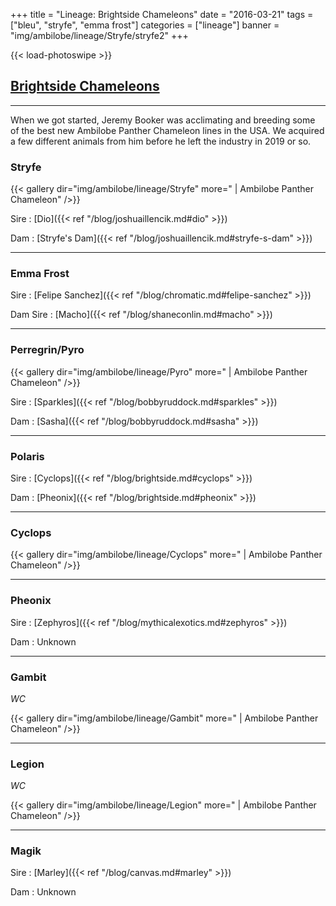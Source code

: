 +++
title = "Lineage: Brightside Chameleons"
date = "2016-03-21"
tags = ["bleu", "stryfe", "emma frost"]
categories = ["lineage"]
banner = "img/ambilobe/lineage/Stryfe/stryfe2"
+++

{{< load-photoswipe >}}

## [Brightside Chameleons](https://www.facebook.com/BrightsideChameleons/)
---
When we got started, Jeremy Booker was acclimating and breeding some of the best new Ambilobe Panther Chameleon lines in the USA. We acquired a few different animals from him before he left the industry in 2019 or so.

### Stryfe

{{< gallery dir="img/ambilobe/lineage/Stryfe" more=" | Ambilobe Panther Chameleon" />}}

Sire
: [Dio]({{< ref "/blog/joshuaillencik.md#dio" >}})

Dam
: [Stryfe's Dam]({{< ref "/blog/joshuaillencik.md#stryfe-s-dam" >}})

---

### Emma Frost

Sire
: [Felipe Sanchez]({{< ref "/blog/chromatic.md#felipe-sanchez" >}})

Dam Sire
: [Macho]({{< ref "/blog/shaneconlin.md#macho" >}})

---

### Perregrin/Pyro

{{< gallery dir="img/ambilobe/lineage/Pyro" more=" | Ambilobe Panther Chameleon" />}}

Sire
: [Sparkles]({{< ref "/blog/bobbyruddock.md#sparkles" >}})

Dam
: [Sasha]({{< ref "/blog/bobbyruddock.md#sasha" >}})

---

### Polaris

Sire
: [Cyclops]({{< ref "/blog/brightside.md#cyclops" >}})

Dam
: [Pheonix]({{< ref "/blog/brightside.md#pheonix" >}})

---

### Cyclops

{{< gallery dir="img/ambilobe/lineage/Cyclops" more=" | Ambilobe Panther Chameleon" />}}

---

### Pheonix

Sire
: [Zephyros]({{< ref "/blog/mythicalexotics.md#zephyros" >}})

Dam
: Unknown

---

### Gambit

*WC*

{{< gallery dir="img/ambilobe/lineage/Gambit" more=" | Ambilobe Panther Chameleon" />}}

---

### Legion

*WC*

{{< gallery dir="img/ambilobe/lineage/Legion" more=" | Ambilobe Panther Chameleon" />}}

---

### Magik

Sire
: [Marley]({{< ref "/blog/canvas.md#marley" >}})

Dam
: Unknown